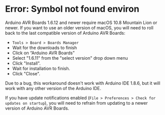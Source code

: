 # Error: Symbol not found environ

Arduino AVR Boards 1.6.12 and newer require macOS 10.8 Mountain Lion or newer. If you want to use an older version of macOS, you will need to roll back to the last compatible version of Arduino AVR Boards:

* `Tools > Board > Boards Manager`
* Wait for the downloads to finish
* Click on “Arduino AVR Boards”
* Select "1.6.11" from the "select version" drop down menu
* Click "Install".
* Wait for installation to finish.
* Click "Close".

Due to a bug, this workaround doesn't work with Arduino IDE 1.8.6, but it will work with any other version of the Arduino IDE.

If you have update notifications enabled (`File > Preferences > Check for updates on startup`), you will need to refrain from updating to a newer version of Arduino AVR Boards.

